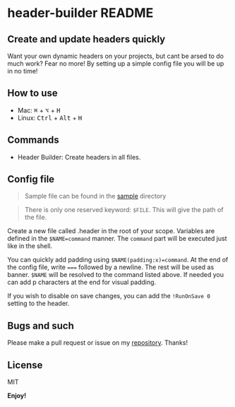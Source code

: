 # header-builder README

## Create and update headers quickly
Want your own dynamic headers on your projects, but cant be arsed to do much work? Fear no more! By setting up a simple config file you will be up in no time!

## How to use
- Mac: <kbd>⌘</kbd> + <kbd>⌥</kbd> + <kbd>H</kbd>
- Linux: <kbd>Ctrl</kbd> + <kbd>Alt</kbd> + <kbd>H</kbd>

## Commands
- Header Builder: Create headers in all files.

## Config file
> Sample file can be found in the [sample](https://github.com/Alpha1337k/header-builder/tree/main/samples) directory

> There is only one reserved keyword: `$FILE`. This will give the path of the file.

Create a new file called .header in the root of your scope. Variables are defined in the `$NAME=command` manner. The `command` part will be executed just like in the shell.

You can quickly add padding using `$NAME(padding:x)=command`. At the end of the config file, write `===` followed by a newline. The rest will be used as banner. `$NAME` will be resolved to the command listed above. If needed you can add p characters at the end for visual padding.

If you wish to disable on save changes, you can add the `!RunOnSave 0` setting to the header.



## Bugs and such
Please make a pull request or issue on my [repository](https://github.com/Alpha1337k/header-builder). Thanks!

## License
MIT

**Enjoy!**

